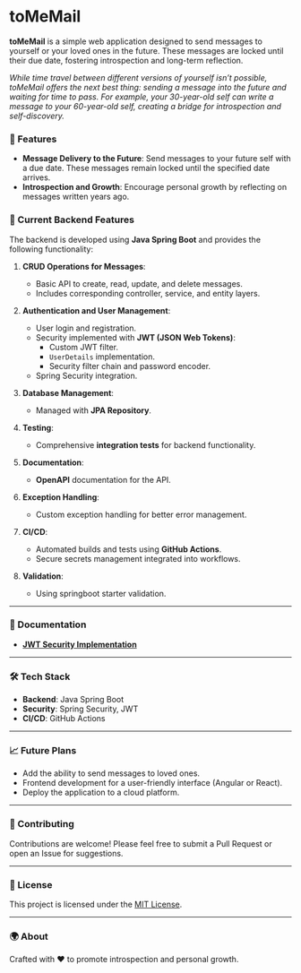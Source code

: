 # toMeMail

**toMeMail** is a simple web application designed to send messages to yourself or your loved ones in the future. These messages are locked until their due date, fostering introspection and long-term reflection.

_While time travel between different versions of yourself isn’t possible, toMeMail offers the next best thing: sending a message into the future and waiting for time to pass. For example, your 30-year-old self can write a message to your 60-year-old self, creating a bridge for introspection and self-discovery._

### 🌟 Features

- **Message Delivery to the Future**: Send messages to your future self with a due date. These messages remain locked until the specified date arrives.
- **Introspection and Growth**: Encourage personal growth by reflecting on messages written years ago.

### 🚀 Current Backend Features

The backend is developed using **Java Spring Boot** and provides the following functionality:

1. **CRUD Operations for Messages**:
   - Basic API to create, read, update, and delete messages.
   - Includes corresponding controller, service, and entity layers.

2. **Authentication and User Management**:
   - User login and registration.
   - Security implemented with **JWT (JSON Web Tokens)**:
     - Custom JWT filter.
     - `UserDetails` implementation.
     - Security filter chain and password encoder.
   - Spring Security integration.

3. **Database Management**:
   - Managed with **JPA Repository**.

4. **Testing**:
   - Comprehensive **integration tests** for backend functionality.

5. **Documentation**:
   - **OpenAPI** documentation for the API.

6. **Exception Handling**:
   - Custom exception handling for better error management.

7. **CI/CD**:
   - Automated builds and tests using **GitHub Actions**.
   - Secure secrets management integrated into workflows.

8. **Validation**:
   - Using springboot starter validation.

---

### 📂 Documentation

- **[JWT Security Implementation](docs/jwt-security.md)**

---

### 🛠️ Tech Stack

- **Backend**: Java Spring Boot
- **Security**: Spring Security, JWT
- **CI/CD**: GitHub Actions

---

### 📈 Future Plans

- Add the ability to send messages to loved ones.
- Frontend development for a user-friendly interface (Angular or React).
- Deploy the application to a cloud platform.

---

### 🤝 Contributing

Contributions are welcome! Please feel free to submit a Pull Request or open an Issue for suggestions.

---

### 📜 License

This project is licensed under the [MIT License](LICENSE).

---

### 🌍 About

Crafted with ❤️ to promote introspection and personal growth.
